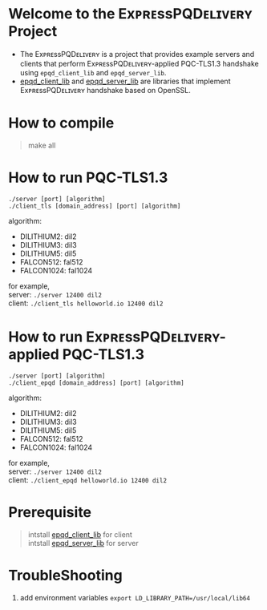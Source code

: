 Welcome to the ExᴘʀᴇssPQDᴇʟɪᴠᴇʀʏ Project
==============================
- The ExᴘʀᴇssPQDᴇʟɪᴠᴇʀʏ is a project that provides example servers and clients that perform ExᴘʀᴇssPQDᴇʟɪᴠᴇʀʏ-applied PQC-TLS1.3 handshake using `epqd_client_lib` and `epqd_server_lib`.  
- [epqd_client_lib](https://github.com/ExpressPQDelivery/epqd_client_lib) and [epqd_server_lib](https://github.com/ExpressPQDelivery/epqd_server_lib) are libraries that implement ExᴘʀᴇssPQDᴇʟɪᴠᴇʀʏ handshake based on OpenSSL.

# How to compile
> make all

# How to run PQC-TLS1.3
`./server [port] [algorithm]`  
`./client_tls [domain_address] [port] [algorithm]`   

algorithm:  
- DILITHIUM2: dil2  
- DILITHIUM3: dil3  
- DILITHIUM5: dil5  
- FALCON512: fal512  
- FALCON1024: fal1024  

for example,  
server: `./server 12400 dil2`  
client: `./client_tls helloworld.io 12400 dil2`  

# How to run ExᴘʀᴇssPQDᴇʟɪᴠᴇʀʏ-applied PQC-TLS1.3
`./server [port] [algorithm]`  
`./client_epqd [domain_address] [port] [algorithm]`  

algorithm:  
- DILITHIUM2: dil2  
- DILITHIUM3: dil3  
- DILITHIUM5: dil5  
- FALCON512: fal512  
- FALCON1024: fal1024  

for example,  
server: `./server 12400 dil2`  
client: `./client_epqd helloworld.io 12400 dil2`  

# Prerequisite
> intstall [epqd_client_lib](https://github.com/ExpressPQDelivery/epqd_client_lib) for client  
> intstall [epqd_server_lib](https://github.com/ExpressPQDelivery/epqd_server_lib) for server  

# TroubleShooting
1. add environment variables
`export LD_LIBRARY_PATH=/usr/local/lib64`
